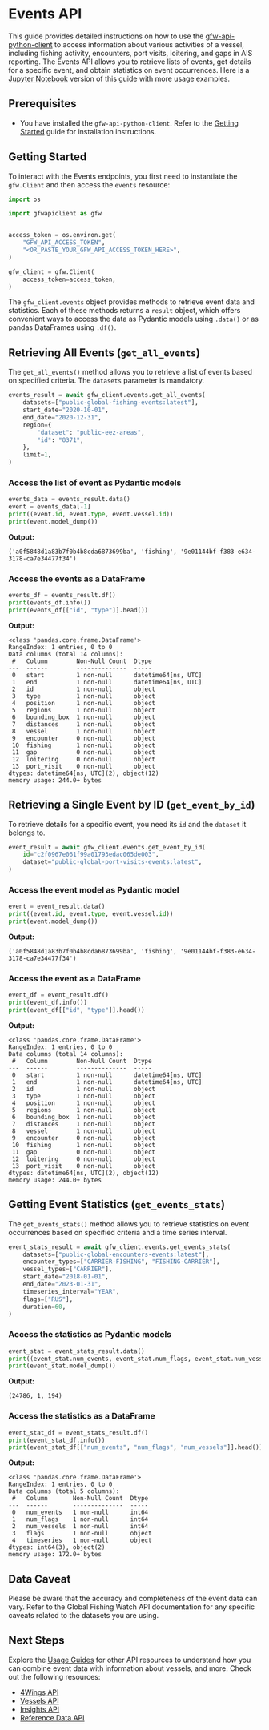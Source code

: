 # Events API

This guide provides detailed instructions on how to use the [gfw-api-python-client](https://github.com/GlobalFishingWatch/gfw-api-python-client) to access information about various activities of a vessel, including fishing activity, encounters, port visits, loitering, and gaps in AIS reporting. The Events API allows you to retrieve lists of events, get details for a specific event, and obtain statistics on event occurrences. Here is a [Jupyter Notebook](https://github.com/GlobalFishingWatch/gfw-api-python-client/blob/develop/notebooks/usage-guides/events-api.ipynb) version of this guide with more usage examples.

## Prerequisites

- You have installed the `gfw-api-python-client`. Refer to the [Getting Started](../getting-started) guide for installation instructions.

## Getting Started

To interact with the Events endpoints, you first need to instantiate the `gfw.Client` and then access the `events` resource:

```python
import os

import gfwapiclient as gfw


access_token = os.environ.get(
    "GFW_API_ACCESS_TOKEN",
    "<OR_PASTE_YOUR_GFW_API_ACCESS_TOKEN_HERE>",
)

gfw_client = gfw.Client(
    access_token=access_token,
)
```

The `gfw_client.events` object provides methods to retrieve event data and statistics. Each of these methods returns a `result` object, which offers convenient ways to access the data as Pydantic models using `.data()` or as pandas DataFrames using `.df()`.


## Retrieving All Events (`get_all_events`)

The `get_all_events()` method allows you to retrieve a list of events based on specified criteria. The `datasets` parameter is mandatory.

```python
events_result = await gfw_client.events.get_all_events(
    datasets=["public-global-fishing-events:latest"],
    start_date="2020-10-01",
    end_date="2020-12-31",
    region={
        "dataset": "public-eez-areas",
        "id": "8371",
    },
    limit=1,
)
```

### Access the list of event as Pydantic models

```python
events_data = events_result.data()
event = events_data[-1]
print((event.id, event.type, event.vessel.id))
print(event.model_dump())
```

**Output:**

```
('a0f5848d1a83b7f0b4b8cda6873699ba', 'fishing', '9e01144bf-f383-e634-3178-ca7e34477f34')
```

### Access the events as a DataFrame

```python
events_df = events_result.df()
print(events_df.info())
print(events_df[["id", "type"]].head())
```

**Output:**

```
<class 'pandas.core.frame.DataFrame'>
RangeIndex: 1 entries, 0 to 0
Data columns (total 14 columns):
 #   Column        Non-Null Count  Dtype
---  ------        --------------  -----
 0   start         1 non-null      datetime64[ns, UTC]
 1   end           1 non-null      datetime64[ns, UTC]
 2   id            1 non-null      object
 3   type          1 non-null      object
 4   position      1 non-null      object
 5   regions       1 non-null      object
 6   bounding_box  1 non-null      object
 7   distances     1 non-null      object
 8   vessel        1 non-null      object
 9   encounter     0 non-null      object
 10  fishing       1 non-null      object
 11  gap           0 non-null      object
 12  loitering     0 non-null      object
 13  port_visit    0 non-null      object
dtypes: datetime64[ns, UTC](2), object(12)
memory usage: 244.0+ bytes
```

## Retrieving a Single Event by ID (`get_event_by_id`)

To retrieve details for a specific event, you need its `id` and the `dataset` it belongs to.

```python
event_result = await gfw_client.events.get_event_by_id(
    id="c2f0967e061f99a01793edac065de003",
    dataset="public-global-port-visits-events:latest",
)
```

### Access the event model as Pydantic model

```python
event = event_result.data()
print((event.id, event.type, event.vessel.id))
print(event.model_dump())
```

**Output:**

```
('a0f5848d1a83b7f0b4b8cda6873699ba', 'fishing', '9e01144bf-f383-e634-3178-ca7e34477f34')
```

### Access the event as a DataFrame

```python
event_df = event_result.df()
print(event_df.info())
print(event_df[["id", "type"]].head())
```

**Output:**

```
<class 'pandas.core.frame.DataFrame'>
RangeIndex: 1 entries, 0 to 0
Data columns (total 14 columns):
 #   Column        Non-Null Count  Dtype
---  ------        --------------  -----
 0   start         1 non-null      datetime64[ns, UTC]
 1   end           1 non-null      datetime64[ns, UTC]
 2   id            1 non-null      object
 3   type          1 non-null      object
 4   position      1 non-null      object
 5   regions       1 non-null      object
 6   bounding_box  1 non-null      object
 7   distances     1 non-null      object
 8   vessel        1 non-null      object
 9   encounter     0 non-null      object
 10  fishing       1 non-null      object
 11  gap           0 non-null      object
 12  loitering     0 non-null      object
 13  port_visit    0 non-null      object
dtypes: datetime64[ns, UTC](2), object(12)
memory usage: 244.0+ bytes
```

## Getting Event Statistics (`get_events_stats`)

The `get_events_stats()` method allows you to retrieve statistics on event occurrences based on specified criteria and a time series interval.

```python
event_stats_result = await gfw_client.events.get_events_stats(
    datasets=["public-global-encounters-events:latest"],
    encounter_types=["CARRIER-FISHING", "FISHING-CARRIER"],
    vessel_types=["CARRIER"],
    start_date="2018-01-01",
    end_date="2023-01-31",
    timeseries_interval="YEAR",
    flags=["RUS"],
    duration=60,
)
```

### Access the statistics as Pydantic models

```python
event_stat = event_stats_result.data()
print((event_stat.num_events, event_stat.num_flags, event_stat.num_vessels))
print(event_stat.model_dump())
```

**Output:**

```
(24786, 1, 194)
```

### Access the statistics as a DataFrame

```python
event_stat_df = event_stats_result.df()
print(event_stat_df.info())
print(event_stat_df[["num_events", "num_flags", "num_vessels"]].head())
```

**Output:**

```
<class 'pandas.core.frame.DataFrame'>
RangeIndex: 1 entries, 0 to 0
Data columns (total 5 columns):
 #   Column       Non-Null Count  Dtype
---  ------       --------------  -----
 0   num_events   1 non-null      int64
 1   num_flags    1 non-null      int64
 2   num_vessels  1 non-null      int64
 3   flags        1 non-null      object
 4   timeseries   1 non-null      object
dtypes: int64(3), object(2)
memory usage: 172.0+ bytes
```

## Data Caveat

Please be aware that the accuracy and completeness of the event data can vary. Refer to the Global Fishing Watch API documentation for any specific caveats related to the datasets you are using.


## Next Steps

Explore the [Usage Guides](index) for other API resources to understand how you can combine event data with information about vessels, and more. Check out the following resources:

  - [4Wings API](4wings-api)
  - [Vessels API](vessels-api)
  - [Insights API](insights-api)
  - [Reference Data API](references-data-api)

